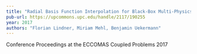 ```yaml
---
title: "Radial Basis Function Interpolation for Black-Box Multi-Physics Simulations"
pub-url: https://upcommons.upc.edu/handle/2117/190255
year: 2017
authors: "Florian Lindner, Miriam Mehl, Benjamin Uekermann"
---
```

Conference Proceedings at the ECCOMAS Coupled Problems 2017
